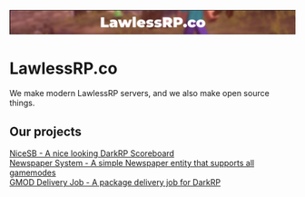 <p align="center">
  <img src="https://raw.githubusercontent.com/lawlessrpco/.github/main/profile/banner.png" />
</p>


# LawlessRP.co
We make modern LawlessRP servers, and we also make open source things.

## Our projects

[NiceSB - A nice looking DarkRP Scoreboard](https://github.com/lawlessrpco/gmod-nicesb)<br>
[Newspaper System - A simple Newspaper entity that supports all gamemodes](https://github.com/lawlessrpco/gmod-newspaper-system)<br>
[GMOD Delivery Job - A package delivery job for DarkRP](https://github.com/lawlessrpco/gmod-delivery-job)
